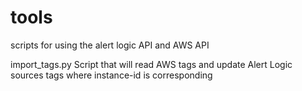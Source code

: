 # tools
scripts for using the alert logic API and AWS API


import_tags.py
Script that will read AWS tags and update Alert Logic sources tags where instance-id is corresponding

